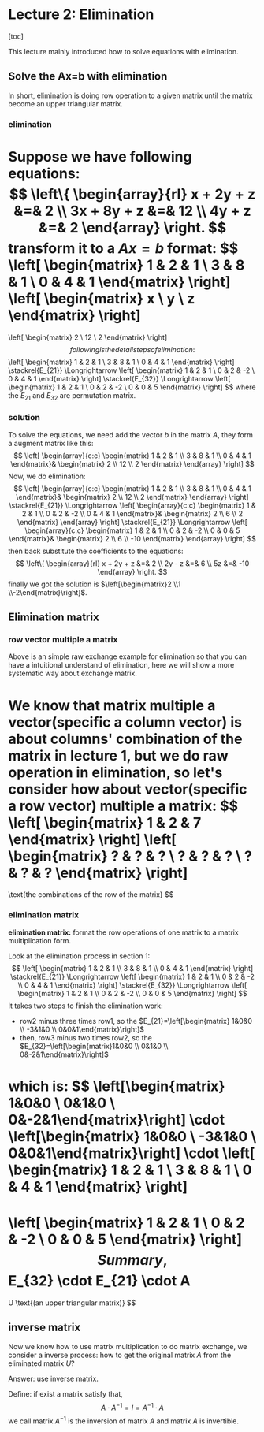 # Lecture 2: Elimination

[toc]

This lecture mainly introduced how to solve equations with elimination.

## Solve the Ax=b with elimination

In short, elimination is doing row operation to a given matrix until the matrix become an upper triangular matrix.

### elimination

Suppose we have following equations:
$$
\left\{
	\begin{array}{rl}
	x + 2y + z &=& 2 \\
	3x + 8y + z &=& 12 \\
	 4y + z &=& 2
	\end{array}
\right.
$$
transform it to a $Ax=b$ format:
$$
\left[
	\begin{matrix}
		1 & 2 & 1 \\
		3 & 8 & 1 \\
		0 & 4 & 1
	\end{matrix}
\right]
\left[
	\begin{matrix}
		x \\
		y \\
		z
	\end{matrix}
\right]
=
\left[
	\begin{matrix}
		2 \\
		12 \\
		2
	\end{matrix}
\right]
$$
following is the detail steps of elimination:
$$
\left[
	\begin{matrix}
		1 & 2 & 1 \\
		3 & 8 & 1 \\
		0 & 4 & 1
	\end{matrix}
\right]
\stackrel{E_{21}}
\Longrightarrow
\left[
	\begin{matrix}
		1 & 2 & 1 \\
		0 & 2 & -2 \\
		0 & 4 & 1
	\end{matrix}
\right]
\stackrel{E_{32}}
\Longrightarrow
\left[
	\begin{matrix}
		1 & 2 & 1 \\
		0 & 2 & -2 \\
		0 & 0 & 5
	\end{matrix}
\right]
$$
where the $E_{21}$ and $E_{32}$ are permutation matrix.

### solution

To solve the equations, we need add the vector $b$ in the matrix $A$, they form a augment matrix like this:
$$
\left[
	\begin{array}{c:c}
        \begin{matrix}
            1 & 2 & 1 \\
            3 & 8 & 1 \\
            0 & 4 & 1
        \end{matrix}&
        \begin{matrix}
            2 \\
            12 \\
            2
        \end{matrix}
	\end{array}
\right]
$$
Now, we do elimination:
$$
\left[
	\begin{array}{c:c}
        \begin{matrix}
            1 & 2 & 1 \\
            3 & 8 & 1 \\
            0 & 4 & 1
        \end{matrix}&
        \begin{matrix}
            2 \\
            12 \\
            2
        \end{matrix}
	\end{array}
\right]
\stackrel{E_{21}}
\Longrightarrow
\left[
	\begin{array}{c:c}
        \begin{matrix}
            1 & 2 & 1 \\
            0 & 2 & -2 \\
            0 & 4 & 1
        \end{matrix}&
        \begin{matrix}
            2 \\
            6 \\
            2
        \end{matrix}
	\end{array}
\right]
\stackrel{E_{21}}
\Longrightarrow
\left[
	\begin{array}{c:c}
        \begin{matrix}
            1 & 2 & 1 \\
            0 & 2 & -2 \\
            0 & 0 & 5
        \end{matrix}&
        \begin{matrix}
            2 \\
            6 \\
            -10
        \end{matrix}
	\end{array}
\right]
$$
then back substitute the coefficients to the equations:
$$
\left\{
	\begin{array}{rl}
	x + 2y + z &=& 2 \\
	2y - z &=& 6 \\
	5z &=& -10
	\end{array}
\right.
$$
finally we got the solution is $\left[\begin{matrix}2 \\1 \\-2\end{matrix}\right]$.

## Elimination matrix

### row vector multiple a matrix

Above is an simple raw exchange example for elimination so that you can have a intuitional understand of elimination, here we will show a more systematic way about exchange matrix.

We know that matrix multiple a vector(specific a column vector) is about columns' combination of the matrix in lecture 1, but we do raw operation in elimination, so let's consider how about vector(specific a row vector) multiple a matrix:
$$
\left[
	\begin{matrix}
		1 & 2 & 7
	\end{matrix}
\right]
\left[
	\begin{matrix}
		? & ? & ? \\
		? & ? & ? \\
		? & ? & ?
	\end{matrix}
\right]
=
\text{the combinations of the row of the matrix}
$$

### elimination matrix

**elimination matrix:** format the row operations of one matrix to a matrix multiplication form.

Look at the elimination process in section 1:
$$
\left[
	\begin{matrix}
		1 & 2 & 1 \\
		3 & 8 & 1 \\
		0 & 4 & 1
	\end{matrix}
\right]
\stackrel{E_{21}}
\Longrightarrow
\left[
	\begin{matrix}
		1 & 2 & 1 \\
		0 & 2 & -2 \\
		0 & 4 & 1
	\end{matrix}
\right]
\stackrel{E_{32}}
\Longrightarrow
\left[
	\begin{matrix}
		1 & 2 & 1 \\
		0 & 2 & -2 \\
		0 & 0 & 5
	\end{matrix}
\right]
$$
It takes two steps to finish the elimination work:

- row2 minus three times row1, so the $E_{21}=\left[\begin{matrix} 1&0&0 \\ -3&1&0 \\ 0&0&1\end{matrix}\right]$
- then, row3 minus two times row2, so the $E_{32}=\left[\begin{matrix}1&0&0 \\ 0&1&0 \\ 0&-2&1\end{matrix}\right]$

which is:
$$
\left[\begin{matrix} 1&0&0 \\ 0&1&0 \\ 0&-2&1\end{matrix}\right]
\cdot
\left[\begin{matrix} 1&0&0 \\ -3&1&0 \\ 0&0&1\end{matrix}\right]
\cdot
\left[
	\begin{matrix}
		1 & 2 & 1 \\
		3 & 8 & 1 \\
		0 & 4 & 1
	\end{matrix}
\right]
=
\left[
	\begin{matrix}
		1 & 2 & 1 \\
		0 & 2 & -2 \\
		0 & 0 & 5
	\end{matrix}
\right]
$$
Summary,
$$
E_{32}
\cdot
E_{21}
\cdot
A
=
U
\text{(an upper triangular matrix)}
$$

## inverse matrix

Now we know how to use matrix multiplication to do matrix exchange, we consider a inverse process: how to get the original matrix $A$ from the eliminated matrix $U$?

Answer: use inverse matrix.

Define: if exist a matrix satisfy that,
$$
A \cdot A^{-1} = I = A^{-1} \cdot A
$$
we call matrix $A^{-1}$ is the inversion of matrix $A$ and matrix $A$ is invertible.

